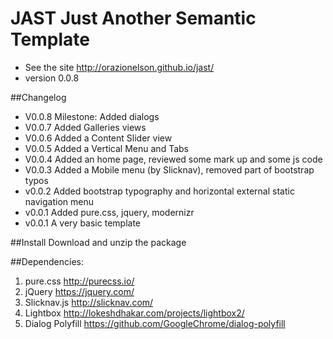 # JAST Just Another Semantic Template

* See the site http://orazionelson.github.io/jast/
* version 0.0.8

##Changelog
* V0.0.8 Milestone: Added dialogs
* V0.0.7 Added Galleries views
* V0.0.6 Added a Content Slider view
* V0.0.5 Added a Vertical Menu and Tabs
* V0.0.4 Added an home page, reviewed some mark up and some js code
* V0.0.3 Added a Mobile menu (by Slicknav), removed part of bootstrap typos
* v0.0.2 Added bootstrap typography and horizontal external static navigation menu
* v0.0.1 Added pure.css, jquery, modernizr
* v0.0.1 A very basic template

##Install
Download and unzip the package

##Dependencies: 

1. pure.css http://purecss.io/
2. jQuery https://jquery.com/
3. Slicknav.js http://slicknav.com/
4. Lightbox http://lokeshdhakar.com/projects/lightbox2/
5. Dialog Polyfill https://github.com/GoogleChrome/dialog-polyfill
